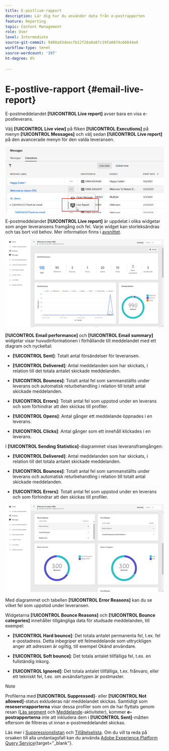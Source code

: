 ```yaml
---
title: E-postlive-rapport
description: Lär dig hur du använder data från e-postrapporten
feature: Reporting
topic: Content Management
role: User
level: Intermediate
source-git-commit: 9408a93deecfb12f28a0a87c19fa0074c66844a9
workflow-type: tm+mt
source-wordcount: '397'
ht-degree: 0%

---
```


# E-postlive-rapport {#email-live-report}

E-postmeddelandet **[!UICONTROL Live report]** avser bara en viss e-postleverans.

Välj **[!UICONTROL Live view]** på fliken **[!UICONTROL Executions]** på menyn **[!UICONTROL Messages]** och välj sedan **[!UICONTROL Live report]** på den avancerade menyn för den valda leveransen.

![](../assets/live_report.png)

E-postmeddelandet **[!UICONTROL Live report]** är uppdelat i olika widgetar som anger leveransens framgång och fel. Varje widget kan storleksändras och tas bort vid behov. Mer information finns i [avsnittet](live-report.md#modify-dashboard).

![](../assets/live_report_5.png)

**[!UICONTROL Email performance]** och  **[!UICONTROL Email summary]** widgetar visar huvudinformationen i förhållande till meddelandet med ett diagram och nyckeltal:

* **[!UICONTROL Sent]**: Totalt antal försändelser för leveransen.

* **[!UICONTROL Delivered]**: Antal meddelanden som har skickats, i relation till det totala antalet skickade meddelanden.

* **[!UICONTROL Bounces]**: Totalt antal fel som sammanställts under leverans och automatisk returbehandling i relation till totalt antal skickade meddelanden.

* **[!UICONTROL Errors]**: Totalt antal fel som uppstod under en leverans och som förhindrar att den skickas till profiler.

* **[!UICONTROL Opens]**: Antal gånger ett meddelande öppnades i en leverans.

* **[!UICONTROL Clicks]**: Antal gånger som ett innehåll klickades i en leverans.

I **[!UICONTROL Sending Statistics]**-diagrammet visas leveransframgången:

* **[!UICONTROL Delivered]**: Antal meddelanden som har skickats, i relation till det totala antalet skickade meddelanden.

* **[!UICONTROL Bounces]**: Totalt antal fel som sammanställts under leverans och automatisk returbehandling i relation till totalt antal skickade meddelanden.

* **[!UICONTROL Errors]**: Totalt antal fel som uppstod under en leverans och som förhindrar att den skickas till profiler.

![](../assets/live_report_6.png)

Med diagrammet och tabellen **[!UICONTROL Error Reasons]** kan du se vilket fel som uppstod under leveransen.

Widgetarna **[!UICONTROL Bounce Reasons]** och **[!UICONTROL Bounce categories]** innehåller tillgängliga data för studsade meddelanden, till exempel:

* **[!UICONTROL Hard bounce]**: Det totala antalet permanenta fel, t.ex. fel e-postadress. Detta inbegriper ett felmeddelande som uttryckligen anger att adressen är ogiltig, till exempel Okänd användare.

* **[!UICONTROL Soft bounce]**: Det totala antalet tillfälliga fel, t.ex. en fullständig inkorg.

* **[!UICONTROL Ignored]**: Det totala antalet tillfälliga, t.ex. frånvaro, eller ett tekniskt fel, t.ex. om avsändartypen är postmaster.

>[!NOTE]
>
>Profilerna med **[!UICONTROL Suppressed]**- eller **[!UICONTROL Not allowed]**-status exkluderas när meddelandet skickas. Samtidigt som **reseservrapporterna** visar dessa profiler som om de har flyttats genom resan ([Läs segment](../building-journeys/read-segment.md) och [Meddelande](../building-journeys/journeys-message.md)-aktiviteter), kommer **e-postrapporterna** inte att inkludera dem i **[!UICONTROL Sent]**-måtten eftersom de filtreras ut innan e-postmeddelandet skickas.
>
>Läs mer i [Suppressionslistan](../suppression-list.md) och [Tillåtelselista](../allow-list.md). Om du vill ta reda på orsaken till alla undantagsfall kan du använda [Adobe Experience Platform Query Service](https://experienceleague.adobe.com/docs/experience-platform/query/api/getting-started.html){target=&quot;_blank&quot;}.
